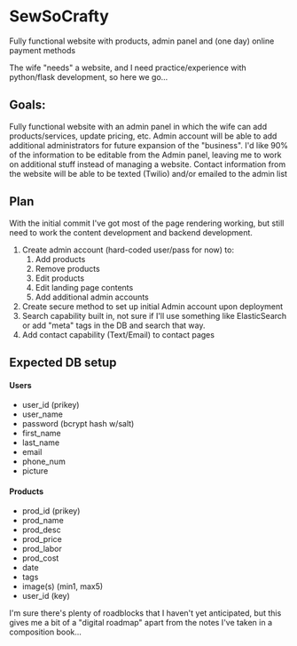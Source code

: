 # SewSoCrafty
Fully functional website with products, admin panel and (one day) online payment methods

The wife "needs" a website, and I need practice/experience with python/flask development, so here we go...

## Goals:
Fully functional website with an admin panel in which the wife can add products/services, update pricing, etc.
Admin account will be able to add additional administrators for future expansion of the "business".
I'd like 90% of the information to be editable from the Admin panel, leaving me to work on additional stuff instead of managing a website.
Contact information from the website will be able to be texted (Twilio) and/or emailed to the admin list

## Plan
With the initial commit I've got most of the page rendering working, but still need to work the content development and backend development.
1. Create admin account (hard-coded user/pass for now) to:
   1. Add products
   1. Remove products
   1. Edit products
   1. Edit landing page contents
   1. Add additional admin accounts
1. Create secure method to set up initial Admin account upon deployment
1. Search capability built in, not sure if I'll use something like ElasticSearch or add "meta" tags in the DB and search that way.
1. Add contact capability (Text/Email) to contact pages

## Expected DB setup
#### Users
* user_id (prikey)
* user_name
* password (bcrypt hash w/salt)
* first_name
* last_name
* email
* phone_num
* picture

#### Products
* prod_id (prikey)
* prod_name
* prod_desc
* prod_price
* prod_labor
* prod_cost
* date
* tags
* image(s) (min1, max5)
* user_id (key)

I'm sure there's plenty of roadblocks that I haven't yet anticipated, but this gives me a bit of a "digital roadmap" apart from the notes I've taken in a composition book...
